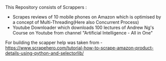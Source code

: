 This Repository consists of  Scrappers :
 
* Scrapes reviews of 10 mobile phones on Amazon which is optimised by a concept of Multi-Threading(Here also Concurrent Process)
* Youtube Downloader which downloads 100 lectures of Andrew Ng's Course on Youtube from channel "Artificial Intelligence - All in One"

For building the scapper help was taken from - https://www.scrapehero.com/tutorial-how-to-scrape-amazon-product-details-using-python-and-selectorlib/


